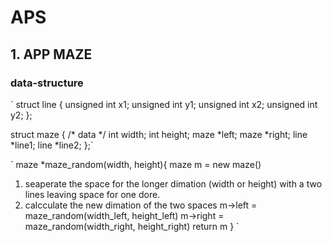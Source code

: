 # APS

## 1. APP MAZE

### data-structure
`
struct line 
{
    unsigned int x1;
    unsigned int y1;
    unsigned int x2;
    unsigned int y2;
};

struct maze 
{
    /* data */
    int width;
    int height;
    maze *left; 
    maze *right;
    line *line1;
    line *line2;
};`

`
maze *maze_random(width, height){
  maze m = new maze()
  1. seaperate the space for the longer dimation (width or height) with a two lines leaving space for one dore.
  2. calcculate the new dimation of the two spaces
  m->left = maze_random(width_left, height_left)
  m->right = maze_random(width_right, height_right)
  return m
}
`
